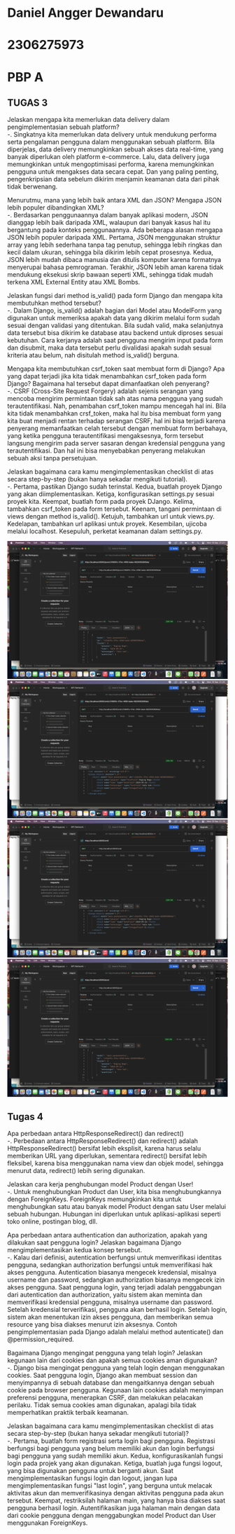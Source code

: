 # Daniel Angger Dewandaru  
# 2306275973  
# PBP A  

## TUGAS 3  
Jelaskan mengapa kita memerlukan data delivery dalam pengimplementasian sebuah platform?  
-. Singkatnya kita memerlukan data delivery untuk mendukung performa serta pengalaman pengguna dalam menggunakan sebuah platform. Bila diperjelas, data delivery memungkinkan sebuah akses data real-time, yang banyak diperlukan oleh platform e-commerce. Lalu, data delivery juga memungkinkan untuk mengoptimisasi performa, karena memungkinkan pengguna untuk mengakses data secara cepat. Dan yang paling penting, pengenkripsian data sebelum dikirim menjamin keamanan data dari pihak tidak berwenang.  

Menurutmu, mana yang lebih baik antara XML dan JSON? Mengapa JSON lebih populer dibandingkan XML?  
-. Berdasarkan penggunaannya dalam banyak aplikasi modern, JSON dianggap lebih baik daripada XML, walaupun dari banyak kasus hal itu bergantung pada konteks penggunaannya. Ada beberapa alasan mengapa JSON lebih populer daripada XML. Pertama, JSON menggunakan struktur array yang lebih sederhana tanpa tag penutup, sehingga lebih ringkas dan kecil dalam ukuran, sehingga bila dikirim lebih cepat prosesnya. Kedua, JSON lebih mudah dibaca manusia dan ditulis komputer karena formatnya menyerupai bahasa pemrograman. Terakhir, JSON lebih aman karena tidak mendukung eksekusi skrip bawaan seperti XML, sehingga tidak mudah terkena XML External Entity atau XML Bombs.  

Jelaskan fungsi dari method is_valid() pada form Django dan mengapa kita membutuhkan method tersebut?  
-. Dalam Django, is_valid() adalah bagian dari Model atau ModelForm yang digunakan untuk memeriksa apakah data yang dikirim melalui form sudah sesuai dengan validasi yang ditentukan. Bila sudah valid, maka selanjutnya data tersebut bisa dikirim ke database atau backend untuk diproses sesuai kebutuhan. Cara kerjanya adalah saat pengguna mengirim input pada form dan disubmit, maka data tersebut perlu divalidasi apakah sudah sesuai kriteria atau belum, nah disitulah method is_valid() berguna.  

Mengapa kita membutuhkan csrf_token saat membuat form di Django? Apa yang dapat terjadi jika kita tidak menambahkan csrf_token pada form Django? Bagaimana hal tersebut dapat dimanfaatkan oleh penyerang?  
-. CSRF (Cross-Site Request Forgery) adalah sejenis serangan yang mencoba mengirim permintaan tidak sah atas nama pengguna yang sudah terautentifikasi. Nah, penambahan csrf_token mampu mencegah hal ini. Bila kita tidak menambahkan crsf_token, maka hal itu bisa membuat form yang kita buat menjadi rentan terhadap serangan CSRF, hal ini bisa terjadi karena penyerang memanfaatkan celah tersebut dengan membuat form berbahaya, yang ketika pengguna terautentifikasi mengaksesnya, form tersebut langsung mengirim pada server sasaran dengan kredensial pengguna yang terautentifikasi. Dan hal ini bisa menyebabkan penyerang melakukan sebuah aksi tanpa persetujuan.  

Jelaskan bagaimana cara kamu mengimplementasikan checklist di atas secara step-by-step (bukan hanya sekadar mengikuti tutorial).  
-. Pertama, pastikan Django sudah terinstal. Kedua, buatlah proyek Django yang akan diimplementasikan. Ketiga, konfigurasikan settings.py sesuai proyek kita. Keempat, buatlah form pada proyek DJango. Kelima, tambahkan csrf_token pada form tersebut. Keenam, tangani permintaan di views dengan method is_valid(). Ketujuh, tambahkan url untuk views.py. Kedelapan, tambahkan url aplikasi untuk proyek. Kesembilan, ujicoba melalui localhost. Kesepuluh, perketat keamanan dalam settings.py.  

![Alt text](<Screenshot 2024-09-16 at 21.21.31.png>) ![Alt text](<Screenshot 2024-09-16 at 21.20.46.png>) ![Alt text](<Screenshot 2024-09-16 at 21.19.31.png>) ![Alt text](<Screenshot 2024-09-16 at 21.19.03.png>)


## Tugas 4  
Apa perbedaan antara HttpResponseRedirect() dan redirect()  
-. Perbedaan antara HttpResponseRedirect() dan redirect() adalah HttpResponseRedirect() bersifat lebih eksplisit, karena harus selalu memberikan URL yang diperlukan, sementara redirect() bersifat lebih fleksibel, karena bisa menggunakan nama view dan objek model, sehingga menurut data, redirect() lebih sering digunakan.  

Jelaskan cara kerja penghubungan model Product dengan User!  
-. Untuk menghubungkan Product dan User, kita bisa menghubungkannya dengan ForeignKeys. ForeignKeys memungkinkan kita untuk menghubungkan satu atau banyak model Product dengan satu User melalui sebuah hubungan. Hubungan ini diperlukan untuk aplikasi-aplikasi seperti toko online, postingan blog, dll.  

Apa perbedaan antara authentication dan authorization, apakah yang dilakukan saat pengguna login? Jelaskan bagaimana Django mengimplementasikan kedua konsep tersebut.  
-. Kalau dari definisi, autentication berfungsi untuk memverifikasi identitas pengguna, sedangkan authorization berfungsi untuk memverifikasi hak akses pengguna. Autentication biasanya mengecek kredensial, misalnya username dan password, sedangkan authorization biasanya mengecek izin akses pengguna. Saat pengguna login, yang terjadi adalah penggabungan dari autentication dan authorization, yaitu sistem akan meminta dan memverifikasi kredensial pengguna, misalnya username dan password. Setelah kredensial terverifikasi, pengguna akan berhasil login. Setelah login, sistem akan menentukan izin akses pengguna, dan memberikan semua resource yang bisa diakses menurut izin aksesnya. Contoh pengimplementasian pada Django adalah melalui method autenticate() dan @permission_required.  

Bagaimana Django mengingat pengguna yang telah login? Jelaskan kegunaan lain dari cookies dan apakah semua cookies aman digunakan?  
-. Django bisa mengingat pengguna yang telah login dengan menggunakan cookies. Saat pengguna login, Django akan membuat session dan menyimpannya di sebuah database dan mengaitkannya dengan sebuah cookie pada browser pengguna. Kegunaan lain cookies adalah menyimpan preferensi pengguna, menerapkan CSRF, dan melakukan pelacakan perilaku. Tidak semua cookies aman digunakan, apalagi bila tidak memperhatikan praktik terbaik keamanan.  

Jelaskan bagaimana cara kamu mengimplementasikan checklist di atas secara step-by-step (bukan hanya sekadar mengikuti tutorial)?  
-. Pertama, buatlah form registrasi serta login bagi pengguna. Registrasi berfungsi bagi pengguna yang belum memiliki akun dan login berfungsi bagi pengguna yang sudah memiliki akun. Kedua, konfigurasikanlah fungsi login pada projek yang akan digunakan. Ketiga, buatlah juga fungsi logout, yang bisa digunakan pengguna untuk berganti akun. Saat mengimplementasikan fungsi login dan logout, jangan lupa mengimplementasikan fungsi "last login", yang berguna untuk melacak aktivitas akun dan memverifikasinya dengan aktivitas pengguna pada akun tersebut. Keempat, restriksilah halaman main, yang hanya bisa diakses saat pengguna berhasil login. Autentifikasikan juga halaman main dengan data dari cookie pengguna dengan menggabungkan model Product dan User menggunakan ForeignKeys.  
